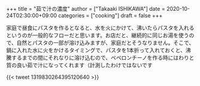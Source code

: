 +++
title = "茹で汁の濃度"
author = ["Takaaki ISHIKAWA"]
date = 2020-10-24T02:30:00+09:00
categories = ["cooking"]
draft = false
+++

家庭で昼食にパスタを作るとなると、水を火にかけて、沸いたらパスタを入れるというのが一般的なフローだと思います。お店だと、継続的に同じお湯を使うので、自然とパスタの一部が溶け込みますが、家庭だとそうなりません。そこで、鍋に入れた水に火をかけるタイミングで、パスタを1本折って入れておくと、沸騰するまでの間にそれなりに溶け込むので、ペペロンチーノを作る時にはわりと質の良い茹で汁になってくれます（計測したわけではないです

{{< tweet 1319830264395120640 >}}
